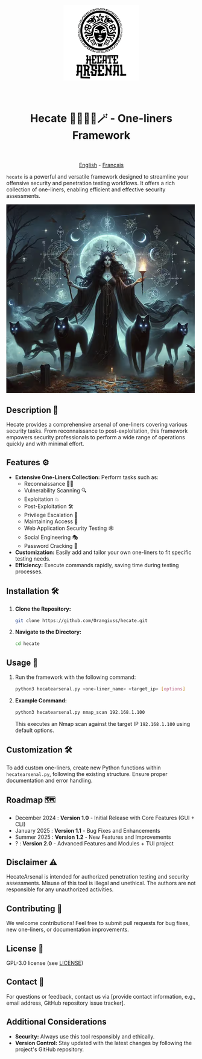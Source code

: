 <h1 align="center">
  <img src="img/logo.png" alt="Hecate" width="200px">
  <br>
</h1>

<h1 align="center">
  <br>
    Hecate 🧙🏻‍♀️🔮🪄 - One-liners Framework
  <br>
  <br>
</h1>

<p align="center">
  <a href="https://github.com/Orangiuss/hecate/blob/main/README.md">English</a> 
    -
  <a href="https://github.com/Orangiuss/hecate/blob/main/README_FR.md">Français</a>
    <!-- -
  <a href="https://github.com/Orangiuss/hecate/blob/main/README_CN.md">中文</a>
    -
  <a href="https://github.com/Orangiuss/hecate/blob/main/README_JP.md">日本語</a> -->
</p>

`hecate` is a powerful and versatile framework designed to streamline your offensive security and penetration testing workflows. It offers a rich collection of one-liners, enabling efficient and effective security assessments.

![HecateDemo](img/HecateArsenal.png)

## Description 📝

Hecate provides a comprehensive arsenal of one-liners covering various security tasks. From reconnaissance to post-exploitation, this framework empowers security professionals to perform a wide range of operations quickly and with minimal effort.

## Features ⚙️

- **Extensive One-Liners Collection:** Perform tasks such as:
  - Reconnaissance 🕵️‍♀️
  - Vulnerability Scanning 🔍
  - Exploitation 💥
  - Post-Exploitation 🛠️
  - Privilege Escalation 👑
  - Maintaining Access 🔐
  - Web Application Security Testing 🕸️
  <!-- - Wireless Security Assessments 📡 -->
  - Social Engineering 🎭
  - Password Cracking 🔑
- **Customization:** Easily add and tailor your own one-liners to fit specific testing needs.
- **Efficiency:** Execute commands rapidly, saving time during testing processes.

## Installation 🛠️

1. **Clone the Repository:**

    ```bash
    git clone https://github.com/Orangiuss/hecate.git
    ```

2. **Navigate to the Directory:**

    ```bash
    cd hecate
    ```

## Usage 🚀

1. Run the framework with the following command:

    ```bash
    python3 hecatearsenal.py <one-liner_name> <target_ip> [options]
    ```

2. **Example Command:**

    ```bash
    python3 hecatearsenal.py nmap_scan 192.168.1.100
    ```

    This executes an Nmap scan against the target IP `192.168.1.100` using default options.

## Customization 🛠️

To add custom one-liners, create new Python functions within `hecatearsenal.py`, following the existing structure. Ensure proper documentation and error handling.

## Roadmap 🗺

- December 2024️ : **Version 1.0** - Initial Release with Core Features (GUI + CLI)
- January 2025️ : **Version 1.1** - Bug Fixes and Enhancements
- Summer 2025️ : **Version 1.2** - New Features and Improvements
- ? : **Version 2.0** - Advanced Features and Modules + TUI project

## Disclaimer ⚠️

HecateArsenal is intended for authorized penetration testing and security assessments. Misuse of this tool is illegal and unethical. The authors are not responsible for any unauthorized activities.

## Contributing 🤝

We welcome contributions! Feel free to submit pull requests for bug fixes, new one-liners, or documentation improvements.

## License 📜

GPL-3.0 license (see [LICENSE](https://github.com/Orangiuss/HecateArsenal/tree/main?tab=GPL-3.0-1-ov-file))

## Contact 📧

For questions or feedback, contact us via [provide contact information, e.g., email address, GitHub repository issue tracker].

## Additional Considerations

- **Security:** Always use this tool responsibly and ethically.
- **Version Control:** Stay updated with the latest changes by following the project's GitHub repository.
